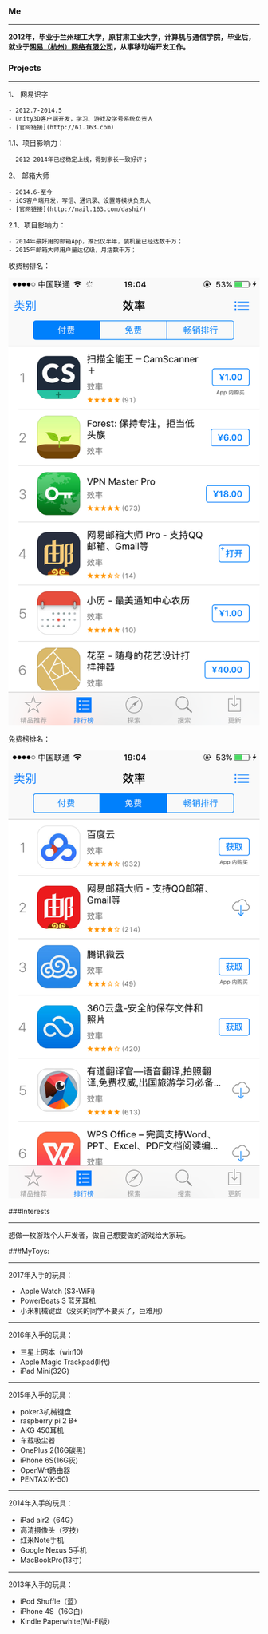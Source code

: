 ### Me
****
**2012年，毕业于兰州理工大学，原甘肃工业大学，计算机与通信学院，毕业后，就业于[网易（杭州）网络有限公司](http:www.163.com)，从事移动端开发工作。**

### Projects
****

1、 网易识字

	- 2012.7-2014.5
	- Unity3D客户端开发，学习、游戏及学号系统负责人
	- [官网链接](http://61.163.com)

1.1、项目影响力：

	- 2012-2014年已经稳定上线，得到家长一致好评；

2、 邮箱大师

	- 2014.6-至今
	- iOS客户端开发，写信、通讯录、设置等模块负责人
	- [官网链接](http://mail.163.com/dashi/)

2.1、项目影响力：

	- 2014年最好用的邮箱App，推出仅半年，装机量已经达数千万；
	- 2015年邮箱大师用户量达亿级，月活数千万；

收费榜排名：

![MailMasterPro][1]

免费榜排名：

![MailMaster][2]

###Interests
****
想做一枚游戏个人开发者，做自己想要做的游戏给大家玩。

###MyToys:

****
2017年入手的玩具：

- Apple Watch (S3-WiFi)
- PowerBeats 3 蓝牙耳机
- 小米机械键盘（没买的同学不要买了，巨难用）

****
2016年入手的玩具：

- 三星上网本（win10)
- Apple Magic Trackpad(II代)
- iPad Mini(32G)

****
2015年入手的玩具：

- poker3机械键盘
- raspberry pi 2 B+
- AKG 450耳机
- 车载吸尘器
- OnePlus 2(16G碳黑）
- iPhone 6S(16G灰)
- OpenWrt路由器
- PENTAX(K-50)

****
2014年入手的玩具：

- iPad air2（64G）
- 高清摄像头（罗技）
- 红米Note手机
- Google Nexus 5手机
- MacBookPro(13寸）

****
2013年入手的玩具：

- iPod Shuffle（蓝）
- iPhone 4S（16G白）
- Kindle Paperwhite(Wi-Fi版）

[1]:./Resources/MailMasterPro_2016-01-30.png
[2]:./Resources/MailMaster_2016-01-30.png
